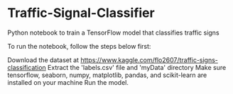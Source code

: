 # Traffic-Signal-Classifier
Python notebook to train a TensorFlow model that classifies traffic signs

To run the notebook, follow the steps below first:

Download the dataset at https://www.kaggle.com/flo2607/traffic-signs-classification
Extract the 'labels.csv' file and 'myData' directory
Make sure tensorflow, seaborn, numpy, matplotlib, pandas, and scikit-learn are installed on your machine
Run the model. 
